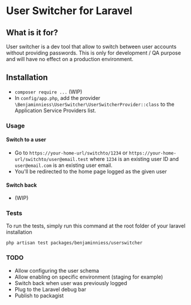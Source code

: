# User Switcher for Laravel

## What is it for?

User switcher is a dev tool that allow to switch between user accounts without providing passwords. This is only for
development / QA purpose and will have no effect on a production environment.

## Installation

- `composer require ...` (WIP)
- In `config/app.php`, add the provider `\Benjaminniess\UserSwitcher\UserSwitcherProvider::class` to the Application
  Service Providers list.

### Usage

#### Switch to a user

- Go to `https://your-home-url/switchto/1234` or `https://your-home-url/switchto/user@email.test` where `1234` is an
  existing user ID and `user@email.com` is an existing user email.
- You'll be redirected to the home page logged as the given user

#### Switch back

- (WIP)

### Tests

To run the tests, simply run this command at the root folder of your laravel installation

`php artisan test packages/benjaminniess/userswitcher`

### TODO

- Allow configuring the user schema
- Allow enabling on specific environment (staging for example)
- Switch back when user was previously logged
- Plug to the Laravel debug bar
- Publish to packagist

